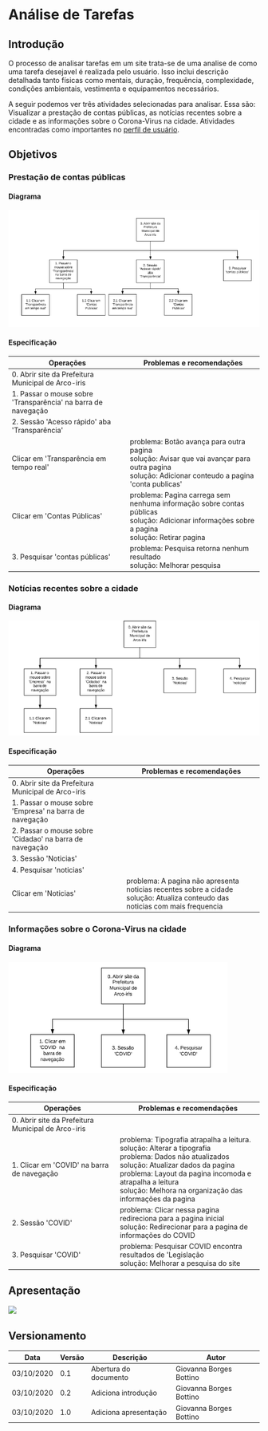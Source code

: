 # Análise de Tarefas
## Introdução

O processo de analisar tarefas em um site trata-se de uma analise de como uma tarefa desejavel é realizada pelo usuário. Isso inclui descrição detalhada tanto físicas como mentais, duração, frequência, complexidade, condições ambientais, vestimenta e equipamentos necessários.

A seguir podemos ver três atividades selecionadas para analisar. Essa são: Visualizar a prestação de contas públicas, as notícias recentes sobre a cidade e as informações sobre o Corona-Virus na cidade. Atividades encontradas como importantes no [perfil de usuário](perfil_de_usuario.md).

## Objetivos 
### Prestação de contas públicas
#### Diagrama
![Diagrama de contas publicas](../img/tarefas/contas_publicas_diagrama.png)

#### Especificação

| Operações | Problemas e recomendações |
|------|------|
| 0. Abrir site da Prefeitura Municipal de Arco-iris |  |
| 1. Passar o mouse sobre 'Transparência'  na barra de navegação |  |
| 2. Sessão 'Acesso rápido'  aba 'Transparência' |  |
| Clicar em 'Transparência em tempo real' | problema: Botão avança para outra pagina <br>solução: Avisar que vai avançar para outra pagina <br> solução: Adicionar conteudo a pagina 'conta publicas'| 
| Clicar em 'Contas Públicas' | problema: Pagina carrega sem nenhuma informação sobre contas públicas <br> solução: Adicionar informações sobre a pagina <br> solução: Retirar pagina|
| 3. Pesquisar 'contas públicas' | problema: Pesquisa retorna nenhum resultado <br> solução: Melhorar pesquisa|

### Notícias recentes sobre a cidade
#### Diagrama
![Diagrama de noticias recentes](../img/tarefas/noticias_recentes_diagrama.png)

#### Especificação

| Operações | Problemas e recomendações |
|------|------|
| 0. Abrir site da Prefeitura Municipal de Arco-iris |  |
| 1. Passar o mouse sobre 'Empresa'  na barra de navegação |  |
| 2. Passar o mouse sobre 'Cidadao'  na barra de navegação |  |
| 3. Sessão 'Noticias' |  |
| 4. Pesquisar 'noticias' |  |
| Clicar em 'Noticias' | problema: A pagina não apresenta noticias recentes sobre a cidade<br>solução: Atualiza conteudo das noticias com mais frequencia |

### Informações sobre o Corona-Virus na cidade
#### Diagrama
![Diagrama de noticias recentes](../img/tarefas/covid_diagrama.png)

#### Especificação

| Operações | Problemas e recomendações |
|------|------|
| 0. Abrir site da Prefeitura Municipal de Arco-iris |  |
| 1. Clicar em 'COVID'  na barra de navegação | problema: Tipografia atrapalha a leitura.<br>solução: Alterar a tipografia<br>problema: Dados não atualizados<br>solução: Atualizar dados da pagina<br>problema: Layout da pagina incomoda e atrapalha a leitura<br>solução: Melhora na organização das informações da pagina|
| 2. Sessão 'COVID' | problema: Clicar nessa pagina redireciona para a pagina inicial<br>solução: Redirecionar para a pagina de informações do COVID|
| 3. Pesquisar 'COVID' | problema: Pesquisar COVID encontra resultados de 'Legislação<br>solução: Melhorar a pesquisa do site|


## Apresentação 

[![](https://conteudo.imguol.com.br/c/entretenimento/8a/2016/03/18/youtube---logo-1458336720315_300x300.jpg)](https://www.youtube.com/watch?v=0KPLgWLYMrs&feature=youtu.be&ab_channel=GiovannaBottino "Apresentação")

## Versionamento

| Data | Versão | Descrição | Autor |
|------|------|------|------|
|03/10/2020|0.1|Abertura do documento |Giovanna Borges Bottino|
|03/10/2020|0.2|Adiciona introdução |Giovanna Borges Bottino|
|03/10/2020|1.0|Adiciona apresentação |Giovanna Borges Bottino|